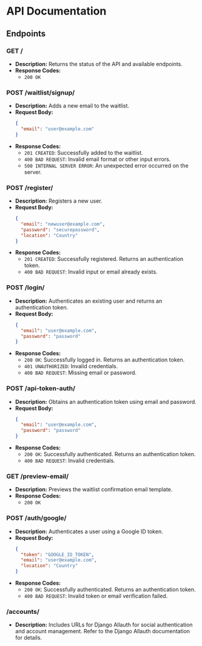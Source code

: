 # API Documentation

## Endpoints

### GET /
- **Description:**  Returns the status of the API and available endpoints.
- **Response Codes:**
  - `200 OK`

### POST /waitlist/signup/
- **Description:**  Adds a new email to the waitlist.
- **Request Body:**
  ```json
  {
    "email": "user@example.com"
  }
  ```
- **Response Codes:**
  - `201 CREATED`: Successfully added to the waitlist.
  - `400 BAD REQUEST`: Invalid email format or other input errors.
  - `500 INTERNAL SERVER ERROR`: An unexpected error occurred on the server.

### POST /register/
- **Description:** Registers a new user.
- **Request Body:**
  ```json
  {
    "email": "newuser@example.com",
    "password": "securepassword",
    "location": "Country" 
  }
  ```
- **Response Codes:**
  - `201 CREATED`: Successfully registered. Returns an authentication token.
  - `400 BAD REQUEST`: Invalid input or email already exists.

### POST /login/
- **Description:** Authenticates an existing user and returns an authentication token.
- **Request Body:**
  ```json
  {
    "email": "user@example.com",
    "password": "password"
  }
  ```
- **Response Codes:**
  - `200 OK`: Successfully logged in. Returns an authentication token.
  - `401 UNAUTHORIZED`: Invalid credentials.
  - `400 BAD REQUEST`: Missing email or password.

### POST /api-token-auth/
- **Description:**  Obtains an authentication token using email and password.
- **Request Body:**
  ```json
  {
    "email": "user@example.com",
    "password": "password"
  }
  ```
- **Response Codes:**
    - `200 OK`: Successfully authenticated. Returns an authentication token.
    - `400 BAD REQUEST`: Invalid credentials.

### GET /preview-email/
- **Description:**  Previews the waitlist confirmation email template.
- **Response Codes:**
  - `200 OK`

### POST /auth/google/
- **Description:** Authenticates a user using a Google ID token.
- **Request Body:**
  ```json
  {
    "token": "GOOGLE_ID_TOKEN",
    "email": "user@example.com",
    "location": "Country"
  }
  ```
- **Response Codes:**
    - `200 OK`: Successfully authenticated. Returns an authentication token.
    - `400 BAD REQUEST`: Invalid token or email verification failed.

### /accounts/
- **Description:** Includes URLs for Django Allauth for social authentication and account management. Refer to the Django Allauth documentation for details.

